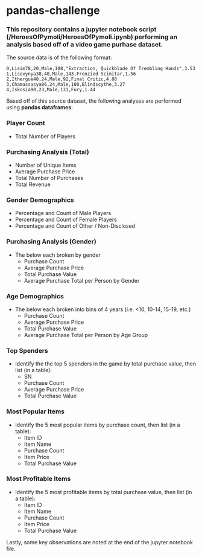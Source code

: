 # pandas-challenge
### This repository contains a jupyter notebook script (/HeroesOfPymoli/HeroesOfPymoli.ipynb) performing an analysis based off of a video game purhase dataset.

The source data is of the following format:
```csv
0,Lisim78,20,Male,108,"Extraction, Quickblade Of Trembling Hands",3.53
1,Lisovynya38,40,Male,143,Frenzied Scimitar,1.56
2,Ithergue48,24,Male,92,Final Critic,4.88
3,Chamassasya86,24,Male,100,Blindscythe,3.27
4,Iskosia90,23,Male,131,Fury,1.44
```

Based off of this source dataset, the following analyses are performed using **pandas dataframes**:
### Player Count

* Total Number of Players

### Purchasing Analysis (Total)

* Number of Unique Items
* Average Purchase Price
* Total Number of Purchases
* Total Revenue

### Gender Demographics

* Percentage and Count of Male Players
* Percentage and Count of Female Players
* Percentage and Count of Other / Non-Disclosed

### Purchasing Analysis (Gender)

* The below each broken by gender
  * Purchase Count
  * Average Purchase Price
  * Total Purchase Value
  * Average Purchase Total per Person by Gender

### Age Demographics

* The below each broken into bins of 4 years (i.e. &lt;10, 10-14, 15-19, etc.)
  * Purchase Count
  * Average Purchase Price
  * Total Purchase Value
  * Average Purchase Total per Person by Age Group

### Top Spenders

* Identify the the top 5 spenders in the game by total purchase value, then list (in a table):
  * SN
  * Purchase Count
  * Average Purchase Price
  * Total Purchase Value

### Most Popular Items

* Identify the 5 most popular items by purchase count, then list (in a table):
  * Item ID
  * Item Name
  * Purchase Count
  * Item Price
  * Total Purchase Value

### Most Profitable Items

* Identify the 5 most profitable items by total purchase value, then list (in a table):
  * Item ID
  * Item Name
  * Purchase Count
  * Item Price
  * Total Purchase Value

Lastly, some key observations are noted at the end of the jupyter notebook file.
